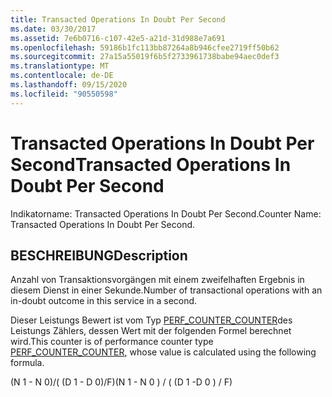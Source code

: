 ```yaml
---
title: Transacted Operations In Doubt Per Second
ms.date: 03/30/2017
ms.assetid: 7e6b0716-c107-42e5-a21d-31d988e7a691
ms.openlocfilehash: 59186b1fc113bb87264a8b946cfee2719ff50b62
ms.sourcegitcommit: 27a15a55019f6b5f2733961738babe94aec0def3
ms.translationtype: MT
ms.contentlocale: de-DE
ms.lasthandoff: 09/15/2020
ms.locfileid: "90550598"
---
```

# <a name="transacted-operations-in-doubt-per-second"></a><span data-ttu-id="497cc-102">Transacted Operations In Doubt Per Second</span><span class="sxs-lookup"><span data-stu-id="497cc-102">Transacted Operations In Doubt Per Second</span></span>
<span data-ttu-id="497cc-103">Indikatorname: Transacted Operations In Doubt Per Second.</span><span class="sxs-lookup"><span data-stu-id="497cc-103">Counter Name: Transacted Operations In Doubt Per Second.</span></span>  
  
## <a name="description"></a><span data-ttu-id="497cc-104">BESCHREIBUNG</span><span class="sxs-lookup"><span data-stu-id="497cc-104">Description</span></span>  
 <span data-ttu-id="497cc-105">Anzahl von Transaktionsvorgängen mit einem zweifelhaften Ergebnis in diesem Dienst in einer Sekunde.</span><span class="sxs-lookup"><span data-stu-id="497cc-105">Number of transactional operations with an in-doubt outcome in this service in a second.</span></span>  
  
 <span data-ttu-id="497cc-106">Dieser Leistungs Bewert ist vom Typ [PERF_COUNTER_COUNTER](/previous-versions/windows/it-pro/windows-server-2003/cc740048(v=ws.10))des Leistungs Zählers, dessen Wert mit der folgenden Formel berechnet wird.</span><span class="sxs-lookup"><span data-stu-id="497cc-106">This counter is of performance counter type [PERF_COUNTER_COUNTER](/previous-versions/windows/it-pro/windows-server-2003/cc740048(v=ws.10)), whose value is calculated using the following formula.</span></span>  
  
 <span data-ttu-id="497cc-107">(N 1 - N 0)/( (D 1 - D 0)/F)</span><span class="sxs-lookup"><span data-stu-id="497cc-107">(N 1 - N 0 ) / ( (D 1 -D 0 ) / F)</span></span>
